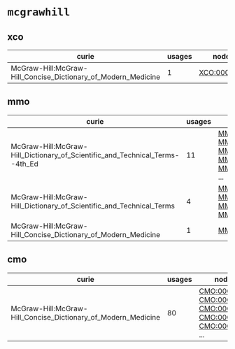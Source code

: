 # `mcgrawhill`

## xco

| curie                                                         |   usages | nodes                                                     |
|---------------------------------------------------------------|----------|-----------------------------------------------------------|
| McGraw-Hill:McGraw-Hill_Concise_Dictionary_of_Modern_Medicine |        1 | [XCO:0000389](http://purl.obolibrary.org/obo/XCO_0000389) |

## mmo

| curie                                                                        |   usages | nodes                                                                                                                                                                                                                                                                                                      |
|------------------------------------------------------------------------------|----------|------------------------------------------------------------------------------------------------------------------------------------------------------------------------------------------------------------------------------------------------------------------------------------------------------------|
| McGraw-Hill:McGraw-Hill_Dictionary_of_Scientific_and_Technical_Terms--4th_Ed |       11 | [MMO:0000328](http://purl.obolibrary.org/obo/MMO_0000328), [MMO:0000329](http://purl.obolibrary.org/obo/MMO_0000329), [MMO:0000330](http://purl.obolibrary.org/obo/MMO_0000330), [MMO:0000331](http://purl.obolibrary.org/obo/MMO_0000331), [MMO:0000333](http://purl.obolibrary.org/obo/MMO_0000333), ... |
| McGraw-Hill:McGraw-Hill_Dictionary_of_Scientific_and_Technical_Terms         |        4 | [MMO:0000039](http://purl.obolibrary.org/obo/MMO_0000039), [MMO:0000229](http://purl.obolibrary.org/obo/MMO_0000229), [MMO:0000230](http://purl.obolibrary.org/obo/MMO_0000230), [MMO:0000231](http://purl.obolibrary.org/obo/MMO_0000231)                                                                 |
| McGraw-Hill:McGraw-Hill_Concise_Dictionary_of_Modern_Medicine                |        1 | [MMO:0000173](http://purl.obolibrary.org/obo/MMO_0000173)                                                                                                                                                                                                                                                  |

## cmo

| curie                                                         |   usages | nodes                                                                                                                                                                                                                                                                                                      |
|---------------------------------------------------------------|----------|------------------------------------------------------------------------------------------------------------------------------------------------------------------------------------------------------------------------------------------------------------------------------------------------------------|
| McGraw-Hill:McGraw-Hill_Concise_Dictionary_of_Modern_Medicine |       80 | [CMO:0000229](http://purl.obolibrary.org/obo/CMO_0000229), [CMO:0000450](http://purl.obolibrary.org/obo/CMO_0000450), [CMO:0001088](http://purl.obolibrary.org/obo/CMO_0001088), [CMO:0001089](http://purl.obolibrary.org/obo/CMO_0001089), [CMO:0001090](http://purl.obolibrary.org/obo/CMO_0001090), ... |

